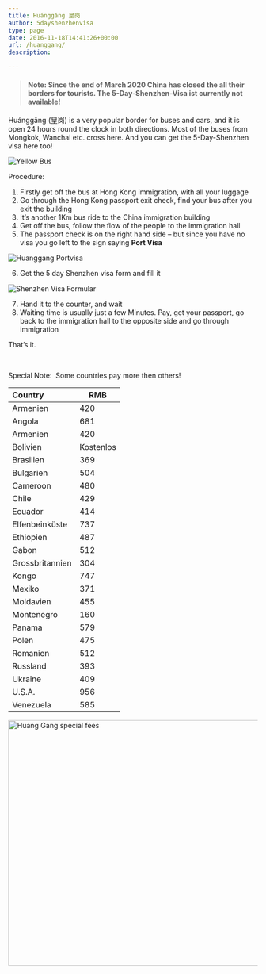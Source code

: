 ```yaml
---
title: Huánggǎng 皇岗
author: 5dayshenzhenvisa
type: page
date: 2016-11-18T14:41:26+00:00
url: /huanggang/
description: 

---
```

> #### Note: Since the end of March 2020 China has closed the all their borders for tourists. The 5-Day-Shenzhen-Visa ist currently **not** available!

Huánggǎng (皇岗) is a very popular border for buses and cars, and it is open 24 hours round the clock in both directions. Most of the buses from Mongkok, Wanchai etc. cross here. And you can get the 5-Day-Shenzhen visa here too!

![Yellow Bus](/uploads/yellow-bus.jpg)

Procedure:

  1. Firstly get off the bus at Hong Kong immigration, with all your luggage
  2. Go through the Hong Kong passport exit check, find your bus after you exit the building
  3. It&#8217;s another 1Km bus ride to the China immigration building
  4. Get off the bus, follow the flow of the people to the immigration hall
  5. The passport check is on the right hand side &#8211; but since you have no visa you go left to the sign saying **Port Visa**

![Huanggang Portvisa](/uploads/huanggang-portvisa.jpg)

  6. Get the 5 day Shenzhen visa form and fill it
  
![Shenzhen Visa Formular](/uploads/application.card.jpg)

  7. Hand it to the counter, and wait
  8. Waiting time is usually just a few Minutes. Pay, get your passport, go back to the immigration hall to the opposite side and go through immigration

That&#8217;s it.

&nbsp;

Special Note:  Some countries pay more then others!


| Country |	RMB |
| :--- | --- |
| Armenien |	420 |
| Angola |	681 |
| Armenien |	420 |
| Bolivien |	Kostenlos |
| Brasilien | 369 |
| Bulgarien |	504 |
| Cameroon |	480 |
| Chile |	429 |
| Ecuador |	414 |
| Elfenbeinküste |	737 |
| Ethiopien |	487 |
| Gabon |	512 |
| Grossbritannien |	304 |
| Kongo |	747 |
| Mexiko |	371 |
| Moldavien |	455 |
| Montenegro |	160 |
| Panama |	579 |
| Polen |	475 |
| Romanien |	512 |
| Russland |	393 |
| Ukraine |	409 |
| U.S.A. |	956 |
| Venezuela |	585 |

[<img loading="lazy" src="http://localhost:8099/5daysz/wp-content/uploads/2016/11/huang_gang_fees-1-1024x752.jpg" alt="Huang Gang special fees" width="676" height="496" class="aligncenter size-large wp-image-126" />][2]

 [1]: http://localhost:8099/5daysz/wp-content/uploads/2016/11/5dayfront.jpg
 [2]: http://localhost:8099/5daysz/wp-content/uploads/2016/11/huang_gang_fees-1.jpg